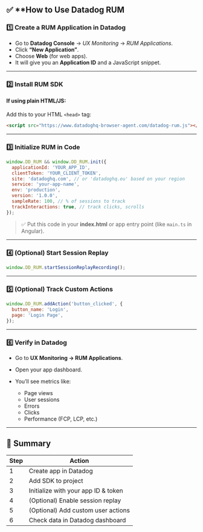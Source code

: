 

## ✅ **How to Use Datadog RUM

### 1️⃣ **Create a RUM Application in Datadog**

* Go to **Datadog Console** → *UX Monitoring* → *RUM Applications*.
* Click **“New Application”**.
* Choose **Web** (for web apps).
* It will give you an **Application ID** and a JavaScript snippet.

---

### 2️⃣ **Install RUM SDK**

#### If using plain HTML/JS:

Add this to your HTML `<head>` tag:

```html
<script src="https://www.datadoghq-browser-agent.com/datadog-rum.js"></script>
```

---

### 3️⃣ **Initialize RUM in Code**

```js
window.DD_RUM && window.DD_RUM.init({
  applicationId: 'YOUR_APP_ID',
  clientToken: 'YOUR_CLIENT_TOKEN',
  site: 'datadoghq.com', // or 'datadoghq.eu' based on your region
  service: 'your-app-name',
  env: 'production',
  version: '1.0.0',
  sampleRate: 100, // % of sessions to track
  trackInteractions: true, // track clicks, scrolls
});
```

> ✅ Put this code in your **index.html** or app entry point (like `main.ts` in Angular).

---

### 4️⃣ **(Optional) Start Session Replay**

```js
window.DD_RUM.startSessionReplayRecording();
```

---

### 5️⃣ **(Optional) Track Custom Actions**

```js
window.DD_RUM.addAction('button_clicked', {
  button_name: 'Login',
  page: 'Login Page',
});
```

---

### 6️⃣ **Verify in Datadog**

* Go to **UX Monitoring → RUM Applications**.
* Open your app dashboard.
* You’ll see metrics like:

  * Page views
  * User sessions
  * Errors
  * Clicks
  * Performance (FCP, LCP, etc.)

---

## 📌 Summary

| Step | Action                              |
| ---- | ----------------------------------- |
| 1    | Create app in Datadog               |
| 2    | Add SDK to project                  |
| 3    | Initialize with your app ID & token |
| 4    | (Optional) Enable session replay    |
| 5    | (Optional) Add custom user actions  |
| 6    | Check data in Datadog dashboard     |









